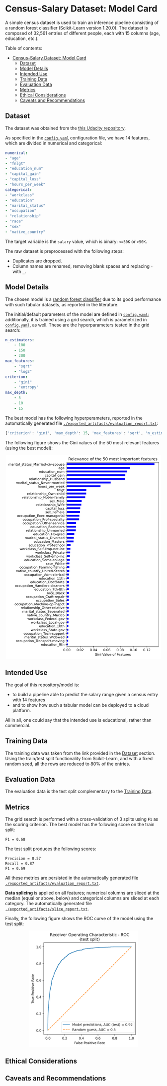 # Census-Salary Dataset: Model Card

A simple census dataset is used to train an inference pipeline consisting of a random forest classifier (Scikit-Learn version 1.20.0). The dataset is composed of 32,561 entries of different people, each with 15 columns (age, education, etc.).

Table of contents:
- [Census-Salary Dataset: Model Card](#census-salary-dataset-model-card)
  - [Dataset](#dataset)
  - [Model Details](#model-details)
  - [Intended Use](#intended-use)
  - [Training Data](#training-data)
  - [Evaluation Data](#evaluation-data)
  - [Metrics](#metrics)
  - [Ethical Considerations](#ethical-considerations)
  - [Caveats and Recommendations](#caveats-and-recommendations)

## Dataset

The dataset was obtained from the [this Udacity repository](https://github.com/udacity/nd0821-c3-starter-code/tree/master/starter/data).

As specified in the [`config.yaml`](config.yaml) configuration file, we have 14 features, which are divided in numerical and categorical:

```yaml
numerical:
- "age"
- "fnlgt"
- "education_num"
- "capital_gain"
- "capital_loss"
- "hours_per_week"
categorical:
- "workclass"
- "education"
- "marital_status"
- "occupation"
- "relationship"
- "race"
- "sex"
- "native_country"
```

The target variable is the `salary` value, which is binary: `<=50K` or `>50K`.

The raw dataset is preprocessed with the following steps:

- Duplicates are dropped.
- Column names are renamed, removing blank spaces and replacing `-` with `_`.

## Model Details

The chosen model is a [random forest classifier](https://scikit-learn.org/stable/modules/generated/sklearn.ensemble.RandomForestClassifier.html) due to its good performance with such tabular datasets, as reported in the literature.

The initial/default parameters of the model are defined in [`config.yaml`](config.yaml); additionally, it is trained using a grid search, which is parametrized in [`config.yaml`](config.yaml), as well. These are the hyperparameters tested in the grid search:

```yaml
n_estimators:
    - 100
    - 150
    - 200
max_features:
    - "sqrt"
    - "log2"
criterion:
    - "gini"
    - "entropy"
max_depth:
    - 5
    - 10
    - 15
```

The best model has the following hyperperameters, reported in the automatically generated file [`./exported_artifacts/evaluation_report.txt`](./exported_artifacts/evaluation_report.txt):

```python
{'criterion': 'gini', 'max_depth': 15, 'max_features': 'sqrt', 'n_estimators': 200}
```

The following figure shows the Gini values of the 50 most relevant features (using the best model):

<p align="center">
  <img src="./assets/feature_importances.png" alt="ROC curve." width=500px>
</p>

## Intended Use

The goal of this repository/model is:

- to build a pipeline able to predict the salary range given a census entry with 14 features
- and to show how such a tabular model can be deployed to a cloud platform.

All in all, one could say that the intended use is educational, rather than commercial.

## Training Data

The training data was taken from the link provided in the [Dataset](#dataset) section. Using the train/test split functionality from Scikit-Learn, and with a fixed random seed, all the rows are reduced to 80% of the entries.

## Evaluation Data

The evaluation data is the test split complementary to the [Training Data](#training-data).

## Metrics

The grid search is performed with a cross-validation of 3 splits using `F1` as the scoring criterion. The best model has the following score on the train split:

    F1 = 0.68

The test split produces the following scores:

    Precision = 0.57
    Recall = 0.87
    F1 = 0.69

All these metrics are persisted in the automatically generated file [`./exported_artifacts/evaluation_report.txt`](./exported_artifacts/evaluation_report.txt).

**Data splicing** is applied on all features; numerical columns are sliced at the median (equal or above, below) and categorical columns are sliced at each category. The automatically generated file [`./exported_artifacts/slice_report.txt`](./exported_artifacts/slice_report.txt).

Finally, the following figure shows the ROC curve of the model using the test split:

<p align="center">
  <img src="./assets/model_roc_curve_test.png" alt="ROC curve." width=350px>
</p>

## Ethical Considerations



## Caveats and Recommendations


